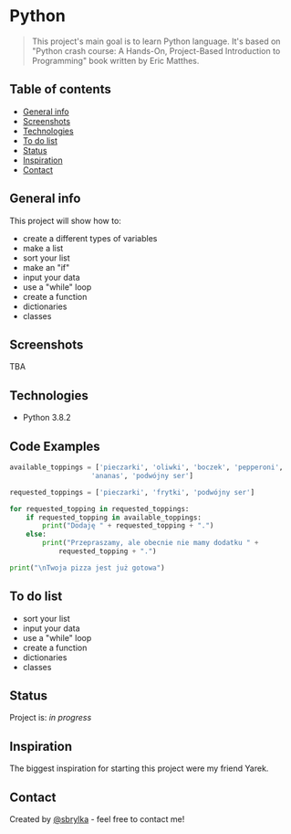 # Python
> This project's main goal is to learn Python language. It's based on "Python crash course: A Hands-On, Project-Based Introduction to Programming" book written by Eric Matthes.

## Table of contents
* [General info](#general-info)
* [Screenshots](#screenshots)
* [Technologies](#technologies)
* [To do list](##To-do-list)
* [Status](#status)
* [Inspiration](#inspiration)
* [Contact](#contact)

## General info
This project will show how to:
* create a different types of variables
* make a list
* sort your list
* make an "if"
* input your data
* use a "while" loop
* create a function
* dictionaries
* classes

## Screenshots
TBA

## Technologies
* Python 3.8.2

## Code Examples
``` Python
available_toppings = ['pieczarki', 'oliwki', 'boczek', 'pepperoni',
					'ananas', 'podwójny ser']

requested_toppings = ['pieczarki', 'frytki', 'podwójny ser']

for requested_topping in requested_toppings:
	if requested_topping in available_toppings:
		print("Dodaję " + requested_topping + ".")
	else:
		print("Przepraszamy, ale obecnie nie mamy dodatku " +
			requested_topping + ".")

print("\nTwoja pizza jest już gotowa")
```

## To do list
* sort your list
* input your data
* use a "while" loop
* create a function
* dictionaries
* classes

## Status
Project is: _in progress_

## Inspiration
The biggest inspiration for starting this project were my friend Yarek.

## Contact
Created by [@sbrylka](https://www.linkedin.com/in/sebastianbrylka/) - feel free to contact me!
